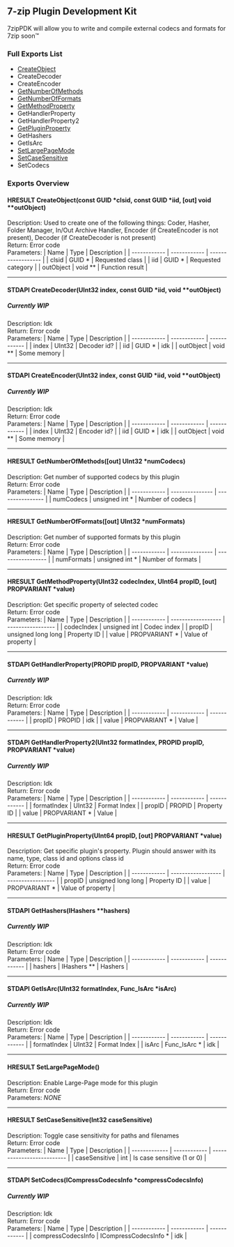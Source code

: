 ## 7-zip Plugin Development Kit
7zipPDK will allow you to write and compile external codecs and formats for 7zip soon™

### Full Exports List
 - [CreateObject](#hresult-createobjectconst-guid-clsid-const-guid-iid-out-void-outobject)
 - CreateDecoder
 - CreateEncoder
 - [GetNumberOfMethods](#hresult-getnumberofmethodsout-uint32-numcodecs)
 - [GetNumberOfFormats](#hresult-getnumberofformatsout-uint32-numformats)
 - [GetMethodProperty](#hresult-getmethodpropertyuint32-codecindex-uint64-propid-out-propvariant-value)
 - GetHandlerProperty
 - GetHandlerProperty2
 - [GetPluginProperty](#hresult-getpluginpropertyuint64-propid-out-propvariant-value)
 - GetHashers
 - GetIsArc
 - [SetLargePageMode](#hresult-setlargepagemode)
 - [SetCaseSensitive](#hresult-setcasesensitiveint32-casesensitive)
 - SetCodecs

### Exports Overview
#### HRESULT CreateObject(const GUID \*clsid, const GUID \*iid, [out] void \*\*outObject)
Description: Used to create one of the following things: Coder, Hasher, Folder Manager, In/Out Archive Handler, Encoder (if CreateEncoder is not present), Decoder (if CreateDecoder is not present)  
Return: Error code  
Parameters:
|     Name     |     Type     |     Description    |
| ------------ | ------------ | ------------------ |
| clsid        | GUID \*      | Requested class    |
| iid          | GUID \*      | Requested category |
| outObject    | void \*\*    | Function result    |

------------

#### STDAPI CreateDecoder(UInt32 index, const GUID \*iid, void \*\*outObject)
##### Currently WIP
Description: Idk  
Return: Error code  
Parameters:
| Name | Type | Description |
| ------------ | ------------ | ------------ |
| index | UInt32 | Decoder id? |
| iid | GUID \* | idk |
| outObject | void ** | Some memory |

------------

#### STDAPI CreateEncoder(UInt32 index, const GUID \*iid, void \*\*outObject)
##### Currently WIP
Description: Idk  
Return: Error code  
Parameters:
| Name | Type | Description |
| ------------ | ------------ | ------------ |
| index | UInt32 | Encoder id? |
| iid | GUID \* | idk |
| outObject | void ** | Some memory |

------------

#### HRESULT GetNumberOfMethods([out] UInt32 \*numCodecs)
Description: Get number of supported codecs by this plugin  
Return: Error code  
Parameters:
|     Name     |      Type       |   Description    |
| ------------ | --------------- | ---------------- |
|   numCodecs  | unsigned int \* | Number of codecs |

------------

#### HRESULT GetNumberOfFormats([out] UInt32 \*numFormats)
Description: Get number of supported formats by this plugin  
Return: Error code  
Parameters:
|     Name     |       Type      |    Description    |
| ------------ | --------------- | ----------------- |
|  numFormats  | unsigned int \* | Number of formats |

------------

#### HRESULT GetMethodProperty(UInt32 codecIndex, UInt64 propID, [out] PROPVARIANT \*value)
Description: Get specific property of selected codec  
Return: Error code  
Parameters:
|     Name     |        Type        |    Description    |
| ------------ | ------------------ | ----------------- |
|  codecIndex  | unsigned int       | Codec index       |
|  propID      | unsigned long long | Property ID       |
|  value       | PROPVARIANT \*     | Value of property |

------------

#### STDAPI GetHandlerProperty(PROPID propID, PROPVARIANT \*value)
##### Currently WIP
Description: Idk  
Return: Error code  
Parameters:
| Name | Type | Description |
| ------------ | ------------ | ------------ |
| propID | PROPID | idk |
| value | PROPVARIANT \* | Value |

------------

#### STDAPI GetHandlerProperty2(UInt32 formatIndex, PROPID propID, PROPVARIANT \*value)
##### Currently WIP
Description: Idk  
Return: Error code  
Parameters:
| Name | Type | Description |
| ------------ | ------------ | ------------ |
| formatIndex | UInt32 | Format Index |
| propID | PROPID | Property ID |
| value | PROPVARIANT \* | Value |

------------

#### HRESULT GetPluginProperty(UInt64 propID, [out] PROPVARIANT \*value)
Description: Get specific plugin's property. Plugin should answer with its name, type, class id and options class id  
Return: Error code  
Parameters:
|     Name     |        Type        |    Description    |
| ------------ | ------------------ | ----------------- |
| propID       | unsigned long long | Property ID       |
| value        | PROPVARIANT \*     | Value of property |

------------

#### STDAPI GetHashers(IHashers \*\*hashers)
##### Currently WIP
Description: Idk  
Return: Error code  
Parameters:
| Name | Type | Description |
| ------------ | ------------ | ------------ |
| hashers | IHashers ** | Hashers |

------------

#### STDAPI GetIsArc(UInt32 formatIndex, Func_IsArc \*isArc)
##### Currently WIP
Description: Idk  
Return: Error code  
Parameters:
| Name | Type | Description |
| ------------ | ------------ | ------------ |
| formatIndex | UInt32 | Format Index |
| isArc | Func_IsArc \* | idk |

------------

#### HRESULT SetLargePageMode()
Description: Enable Large-Page mode for this plugin  
Return: Error code  
Parameters: *NONE*

------------

#### HRESULT SetCaseSensitive(Int32 caseSensitive)
Description: Toggle case sensitivity for paths and filenames  
Return: Error code  
Parameters:
|      Name     |     Type     |         Description        |
| ------------- | ------------ | -------------------------- |
| caseSensitive | int          | Is case sensitive (1 or 0) |

------------

#### STDAPI SetCodecs(ICompressCodecsInfo \*compressCodecsInfo)
##### Currently WIP
Description: Idk  
Return: Error code  
Parameters:
| Name | Type | Description |
| ------------ | ------------ | ------------ |
| compressCodecsInfo | ICompressCodecsInfo \* | idk |
